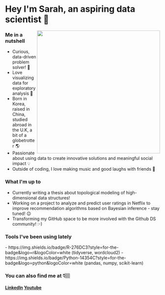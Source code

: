 <link href="profile.css" rel="stylesheet"></link>

# Hey I'm Sarah, an aspiring data scientist 🚀
<img align="right" href="https://github.com/pamelakaylin" src="./assets/animation.gif" height=400>

### Me in a nutshell

- Curious, data-driven problem solver! 💫
- Love visualizing data for exploratory analysis 🔮
- Born in Korea, raised in China, studied abroad in the U.K, a bit of a globetrotter 🌎
- Passionate about using data to create innovative solutions and meaningful social impact 💡
- Outside of coding, I love making music and good laughs with friends 👾

### What I'm up to

- Currently writing a thesis about topological modeling of high-dimensional data structures!
- Working on a project to analyze and predict user ratings in Netflix to improve recommendation algorithms based on Bayesian inference - stay tuned! 😉
- Transforming my GitHub space to be more involved with the Github DS community! :-)

### Tools I've been using lately
<p>
- https://img.shields.io/badge/R-276DC3?style=for-the-badge&logo=r&logoColor=white (tidyverse, wordcloud2)
- https://img.shields.io/badge/Python-14354C?style=for-the-badge&logo=python&logoColor=white (pandas, numpy, scikit-learn)
</p>

### You can also find me at 👇🏼

#### [LinkedIn](https://www.linkedin.com/in/sarahheayoon/) [Youtube](https://www.youtube.com/watch?v=HOhMqAUpU2U&ab_channel=twntysvwn)

